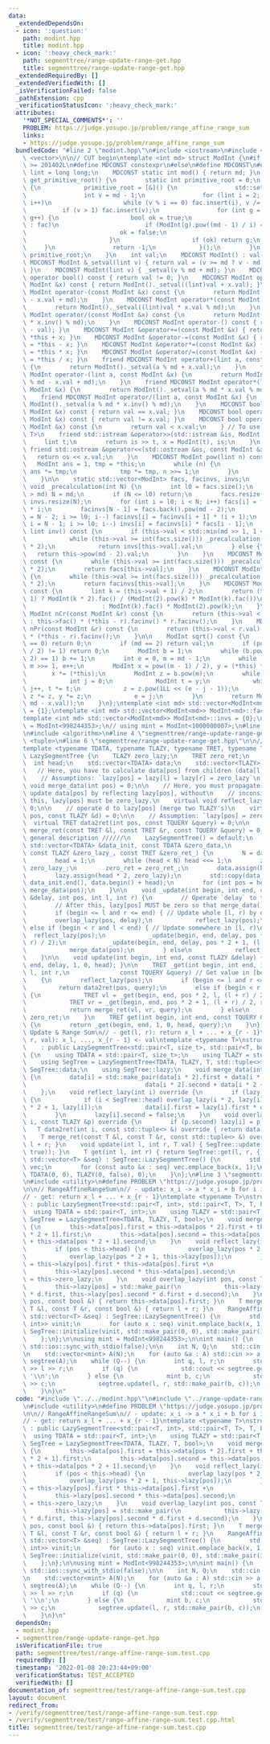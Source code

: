 ```yaml
---
data:
  _extendedDependsOn:
  - icon: ':question:'
    path: modint.hpp
    title: modint.hpp
  - icon: ':heavy_check_mark:'
    path: segmenttree/range-update-range-get.hpp
    title: segmenttree/range-update-range-get.hpp
  _extendedRequiredBy: []
  _extendedVerifiedWith: []
  _isVerificationFailed: false
  _pathExtension: cpp
  _verificationStatusIcon: ':heavy_check_mark:'
  attributes:
    '*NOT_SPECIAL_COMMENTS*': ''
    PROBLEM: https://judge.yosupo.jp/problem/range_affine_range_sum
    links:
    - https://judge.yosupo.jp/problem/range_affine_range_sum
  bundledCode: "#line 2 \"modint.hpp\"\n#include <iostream>\n#include <set>\n#include\
    \ <vector>\n\n// CUT begin\ntemplate <int md> struct ModInt {\n#if __cplusplus\
    \ >= 201402L\n#define MDCONST constexpr\n#else\n#define MDCONST\n#endif\n    using\
    \ lint = long long;\n    MDCONST static int mod() { return md; }\n    static int\
    \ get_primitive_root() {\n        static int primitive_root = 0;\n        if (!primitive_root)\
    \ {\n            primitive_root = [&]() {\n                std::set<int> fac;\n\
    \                int v = md - 1;\n                for (lint i = 2; i * i <= v;\
    \ i++)\n                    while (v % i == 0) fac.insert(i), v /= i;\n      \
    \          if (v > 1) fac.insert(v);\n                for (int g = 1; g < md;\
    \ g++) {\n                    bool ok = true;\n                    for (auto i\
    \ : fac)\n                        if (ModInt(g).pow((md - 1) / i) == 1) {\n  \
    \                          ok = false;\n                            break;\n \
    \                       }\n                    if (ok) return g;\n           \
    \     }\n                return -1;\n            }();\n        }\n        return\
    \ primitive_root;\n    }\n    int val;\n    MDCONST ModInt() : val(0) {}\n   \
    \ MDCONST ModInt &_setval(lint v) { return val = (v >= md ? v - md : v), *this;\
    \ }\n    MDCONST ModInt(lint v) { _setval(v % md + md); }\n    MDCONST explicit\
    \ operator bool() const { return val != 0; }\n    MDCONST ModInt operator+(const\
    \ ModInt &x) const { return ModInt()._setval((lint)val + x.val); }\n    MDCONST\
    \ ModInt operator-(const ModInt &x) const {\n        return ModInt()._setval((lint)val\
    \ - x.val + md);\n    }\n    MDCONST ModInt operator*(const ModInt &x) const {\n\
    \        return ModInt()._setval((lint)val * x.val % md);\n    }\n    MDCONST\
    \ ModInt operator/(const ModInt &x) const {\n        return ModInt()._setval((lint)val\
    \ * x.inv() % md);\n    }\n    MDCONST ModInt operator-() const { return ModInt()._setval(md\
    \ - val); }\n    MDCONST ModInt &operator+=(const ModInt &x) { return *this =\
    \ *this + x; }\n    MDCONST ModInt &operator-=(const ModInt &x) { return *this\
    \ = *this - x; }\n    MDCONST ModInt &operator*=(const ModInt &x) { return *this\
    \ = *this * x; }\n    MDCONST ModInt &operator/=(const ModInt &x) { return *this\
    \ = *this / x; }\n    friend MDCONST ModInt operator+(lint a, const ModInt &x)\
    \ {\n        return ModInt()._setval(a % md + x.val);\n    }\n    friend MDCONST\
    \ ModInt operator-(lint a, const ModInt &x) {\n        return ModInt()._setval(a\
    \ % md - x.val + md);\n    }\n    friend MDCONST ModInt operator*(lint a, const\
    \ ModInt &x) {\n        return ModInt()._setval(a % md * x.val % md);\n    }\n\
    \    friend MDCONST ModInt operator/(lint a, const ModInt &x) {\n        return\
    \ ModInt()._setval(a % md * x.inv() % md);\n    }\n    MDCONST bool operator==(const\
    \ ModInt &x) const { return val == x.val; }\n    MDCONST bool operator!=(const\
    \ ModInt &x) const { return val != x.val; }\n    MDCONST bool operator<(const\
    \ ModInt &x) const {\n        return val < x.val;\n    } // To use std::map<ModInt,\
    \ T>\n    friend std::istream &operator>>(std::istream &is, ModInt &x) {\n   \
    \     lint t;\n        return is >> t, x = ModInt(t), is;\n    }\n    MDCONST\
    \ friend std::ostream &operator<<(std::ostream &os, const ModInt &x) {\n     \
    \   return os << x.val;\n    }\n    MDCONST ModInt pow(lint n) const {\n     \
    \   ModInt ans = 1, tmp = *this;\n        while (n) {\n            if (n & 1)\
    \ ans *= tmp;\n            tmp *= tmp, n >>= 1;\n        }\n        return ans;\n\
    \    }\n\n    static std::vector<ModInt> facs, facinvs, invs;\n    MDCONST static\
    \ void _precalculation(int N) {\n        int l0 = facs.size();\n        if (N\
    \ > md) N = md;\n        if (N <= l0) return;\n        facs.resize(N), facinvs.resize(N),\
    \ invs.resize(N);\n        for (int i = l0; i < N; i++) facs[i] = facs[i - 1]\
    \ * i;\n        facinvs[N - 1] = facs.back().pow(md - 2);\n        for (int i\
    \ = N - 2; i >= l0; i--) facinvs[i] = facinvs[i + 1] * (i + 1);\n        for (int\
    \ i = N - 1; i >= l0; i--) invs[i] = facinvs[i] * facs[i - 1];\n    }\n    MDCONST\
    \ lint inv() const {\n        if (this->val < std::min(md >> 1, 1 << 21)) {\n\
    \            while (this->val >= int(facs.size())) _precalculation(facs.size()\
    \ * 2);\n            return invs[this->val].val;\n        } else {\n         \
    \   return this->pow(md - 2).val;\n        }\n    }\n    MDCONST ModInt fac()\
    \ const {\n        while (this->val >= int(facs.size())) _precalculation(facs.size()\
    \ * 2);\n        return facs[this->val];\n    }\n    MDCONST ModInt facinv() const\
    \ {\n        while (this->val >= int(facs.size())) _precalculation(facs.size()\
    \ * 2);\n        return facinvs[this->val];\n    }\n    MDCONST ModInt doublefac()\
    \ const {\n        lint k = (this->val + 1) / 2;\n        return (this->val &\
    \ 1) ? ModInt(k * 2).fac() / (ModInt(2).pow(k) * ModInt(k).fac())\n          \
    \                     : ModInt(k).fac() * ModInt(2).pow(k);\n    }\n    MDCONST\
    \ ModInt nCr(const ModInt &r) const {\n        return (this->val < r.val) ? 0\
    \ : this->fac() * (*this - r).facinv() * r.facinv();\n    }\n    MDCONST ModInt\
    \ nPr(const ModInt &r) const {\n        return (this->val < r.val) ? 0 : this->fac()\
    \ * (*this - r).facinv();\n    }\n\n    ModInt sqrt() const {\n        if (val\
    \ == 0) return 0;\n        if (md == 2) return val;\n        if (pow((md - 1)\
    \ / 2) != 1) return 0;\n        ModInt b = 1;\n        while (b.pow((md - 1) /\
    \ 2) == 1) b += 1;\n        int e = 0, m = md - 1;\n        while (m % 2 == 0)\
    \ m >>= 1, e++;\n        ModInt x = pow((m - 1) / 2), y = (*this) * x * x;\n \
    \       x *= (*this);\n        ModInt z = b.pow(m);\n        while (y != 1) {\n\
    \            int j = 0;\n            ModInt t = y;\n            while (t != 1)\
    \ j++, t *= t;\n            z = z.pow(1LL << (e - j - 1));\n            x *= z,\
    \ z *= z, y *= z;\n            e = j;\n        }\n        return ModInt(std::min(x.val,\
    \ md - x.val));\n    }\n};\ntemplate <int md> std::vector<ModInt<md>> ModInt<md>::facs\
    \ = {1};\ntemplate <int md> std::vector<ModInt<md>> ModInt<md>::facinvs = {1};\n\
    template <int md> std::vector<ModInt<md>> ModInt<md>::invs = {0};\n// using mint\
    \ = ModInt<998244353>;\n// using mint = ModInt<1000000007>;\n#line 2 \"segmenttree/range-update-range-get.hpp\"\
    \n#include <algorithm>\n#line 4 \"segmenttree/range-update-range-get.hpp\"\n#include\
    \ <tuple>\n#line 6 \"segmenttree/range-update-range-get.hpp\"\n\n// CUT begin\n\
    template <typename TDATA, typename TLAZY, typename TRET, typename TQUERY> struct\
    \ LazySegmentTree {\n    TLAZY zero_lazy;\n    TRET zero_ret;\n    int N;\n  \
    \  int head;\n    std::vector<TDATA> data;\n    std::vector<TLAZY> lazy;\n\n \
    \   // Here, you have to calculate data[pos] from children (data[l], data[r]),\n\
    \    // Assumptions: `lazy[pos] = lazy[l] = lazy[r] = zero_lazy`\n    virtual\
    \ void merge_data(int pos) = 0;\n\n    // Here, you must propagate lazy[pos] and\
    \ update data[pos] by reflecting lazy[pos], without\n    // inconsistency After\
    \ this, lazy[pos] must be zero_lazy.\n    virtual void reflect_lazy(int pos) =\
    \ 0;\n\n    // operate d to lazy[pos] (merge two TLAZY's)\n    virtual void overlap_lazy(int\
    \ pos, const TLAZY &d) = 0;\n\n    // Assumption: `lazy[pos] = zero_lazy`\n  \
    \  virtual TRET data2ret(int pos, const TQUERY &query) = 0;\n\n    virtual TRET\
    \ merge_ret(const TRET &l, const TRET &r, const TQUERY &query) = 0;\n\n    //////\
    \ general description //////\n    LazySegmentTree() = default;\n    void initialize(const\
    \ std::vector<TDATA> &data_init, const TDATA &zero_data,\n                   \
    \ const TLAZY &zero_lazy_, const TRET &zero_ret_) {\n        N = data_init.size();\n\
    \        head = 1;\n        while (head < N) head <<= 1;\n        zero_lazy =\
    \ zero_lazy_;\n        zero_ret = zero_ret_;\n        data.assign(head * 2, zero_data);\n\
    \        lazy.assign(head * 2, zero_lazy);\n        std::copy(data_init.begin(),\
    \ data_init.end(), data.begin() + head);\n        for (int pos = head; --pos;)\
    \ merge_data(pos);\n    }\n\n    void _update(int begin, int end, const TLAZY\
    \ &delay, int pos, int l, int r) {\n        // Operate `delay` to the node pos\n\
    \        // After this, lazy[pos] MUST be zero so that merge_data() works correctly\n\
    \        if (begin <= l and r <= end) { // Update whole [l, r) by delay\n    \
    \        overlap_lazy(pos, delay);\n            reflect_lazy(pos);\n        }\
    \ else if (begin < r and l < end) { // Update somewhere in [l, r)\n          \
    \  reflect_lazy(pos);\n            _update(begin, end, delay, pos * 2, l, (l +\
    \ r) / 2);\n            _update(begin, end, delay, pos * 2 + 1, (l + r) / 2, r);\n\
    \            merge_data(pos);\n        } else\n            reflect_lazy(pos);\n\
    \    }\n\n    void update(int begin, int end, const TLAZY &delay) { _update(begin,\
    \ end, delay, 1, 0, head); }\n\n    TRET _get(int begin, int end, int pos, int\
    \ l, int r,\n              const TQUERY &query) // Get value in [begin, end)\n\
    \    {\n        reflect_lazy(pos);\n        if (begin <= l and r <= end)\n   \
    \         return data2ret(pos, query);\n        else if (begin < r and l < end)\
    \ {\n            TRET vl = _get(begin, end, pos * 2, l, (l + r) / 2, query);\n\
    \            TRET vr = _get(begin, end, pos * 2 + 1, (l + r) / 2, r, query);\n\
    \            return merge_ret(vl, vr, query);\n        } else\n            return\
    \ zero_ret;\n    }\n    TRET get(int begin, int end, const TQUERY &query = NULL)\
    \ {\n        return _get(begin, end, 1, 0, head, query);\n    }\n};\n\n// Range\
    \ Update & Range Sum\n// - get(l, r): return x_l + ... + x_{r - 1}\n// - update(l,\
    \ r, val): x_l, ..., x_{r - 1} <- val\ntemplate <typename T>\nstruct RangeUpdateRangeSum\n\
    \    : public LazySegmentTree<std::pair<T, size_t>, std::pair<T, bool>, T, std::tuple<>>\
    \ {\n    using TDATA = std::pair<T, size_t>;\n    using TLAZY = std::pair<T, bool>;\n\
    \    using SegTree = LazySegmentTree<TDATA, TLAZY, T, std::tuple<>>;\n    using\
    \ SegTree::data;\n    using SegTree::lazy;\n    void merge_data(int i) override\
    \ {\n        data[i] = std::make_pair(data[i * 2].first + data[i * 2 + 1].first,\n\
    \                                 data[i * 2].second + data[i * 2 + 1].second);\n\
    \    };\n    void reflect_lazy(int i) override {\n        if (lazy[i].second)\
    \ {\n            if (i < SegTree::head) overlap_lazy(i * 2, lazy[i]), overlap_lazy(i\
    \ * 2 + 1, lazy[i]);\n            data[i].first = lazy[i].first * data[i].second;\n\
    \        }\n        lazy[i].second = false;\n    }\n    void overlap_lazy(int\
    \ i, const TLAZY &p) override {\n        if (p.second) lazy[i] = p;\n    }\n \
    \   T data2ret(int i, const std::tuple<> &) override { return data[i].first; }\n\
    \    T merge_ret(const T &l, const T &r, const std::tuple<> &) override { return\
    \ l + r; }\n    void update(int l, int r, T val) { SegTree::update(l, r, TLAZY(val,\
    \ true)); }\n    T get(int l, int r) { return SegTree::get(l, r, {}); }\n    RangeUpdateRangeSum(const\
    \ std::vector<T> &seq) : SegTree::LazySegmentTree() {\n        std::vector<TDATA>\
    \ vec;\n        for (const auto &x : seq) vec.emplace_back(x, 1);\n        SegTree::initialize(vec,\
    \ TDATA(0, 0), TLAZY(0, false), 0);\n    }\n};\n#line 3 \"segmenttree/test/range-affine-range-sum.test.cpp\"\
    \n#include <utility>\n#define PROBLEM \"https://judge.yosupo.jp/problem/range_affine_range_sum\"\
    \n\n// RangeAffineRangeSum\n// - update: x_i -> a * x_i + b for i in [l, r)\n\
    // - get: return x_l + ... + x_{r - 1}\ntemplate <typename T>\nstruct RangeAffineRangeSum\
    \ : public LazySegmentTree<std::pair<T, int>, std::pair<T, T>, T, bool> {\n  \
    \  using TDATA = std::pair<T, int>;\n    using TLAZY = std::pair<T, T>;\n    using\
    \ SegTree = LazySegmentTree<TDATA, TLAZY, T, bool>;\n    void merge_data(int pos)\
    \ {\n        this->data[pos].first = this->data[pos * 2].first + this->data[pos\
    \ * 2 + 1].first;\n        this->data[pos].second = this->data[pos * 2].second\
    \ + this->data[pos * 2 + 1].second;\n    }\n    void reflect_lazy(int pos) {\n\
    \        if (pos < this->head) {\n            overlap_lazy(pos * 2, this->lazy[pos]);\n\
    \            overlap_lazy(pos * 2 + 1, this->lazy[pos]);\n        }\n        this->data[pos].first\
    \ = this->lazy[pos].first * this->data[pos].first +\n                        \
    \        this->lazy[pos].second * this->data[pos].second;\n        this->lazy[pos]\
    \ = this->zero_lazy;\n    }\n    void overlap_lazy(int pos, const TLAZY &d) {\n\
    \        this->lazy[pos] = std::make_pair(\n            this->lazy[pos].first\
    \ * d.first, this->lazy[pos].second * d.first + d.second);\n    }\n    T data2ret(int\
    \ pos, const bool &) { return this->data[pos].first; }\n    T merge_ret(const\
    \ T &l, const T &r, const bool &) { return l + r; }\n    RangeAffineRangeSum(const\
    \ std::vector<T> &seq) : SegTree::LazySegmentTree() {\n        std::vector<std::pair<T,\
    \ int>> vinit;\n        for (auto x : seq) vinit.emplace_back(x, 1);\n       \
    \ SegTree::initialize(vinit, std::make_pair(0, 0), std::make_pair(1, 0), T(0));\n\
    \    };\n};\n\nusing mint = ModInt<998244353>;\n\nint main() {\n    std::cin.tie(nullptr),\
    \ std::ios::sync_with_stdio(false);\n\n    int N, Q;\n    std::cin >> N >> Q;\n\
    \n    std::vector<mint> A(N);\n    for (auto &a : A) std::cin >> a;\n    RangeAffineRangeSum<mint>\
    \ segtree(A);\n    while (Q--) {\n        int q, l, r;\n        std::cin >> q\
    \ >> l >> r;\n        if (q) {\n            std::cout << segtree.get(l, r) <<\
    \ '\\n';\n        } else {\n            mint b, c;\n            std::cin >> b\
    \ >> c;\n            segtree.update(l, r, std::make_pair(b, c));\n        }\n\
    \    }\n}\n"
  code: "#include \"../../modint.hpp\"\n#include \"../range-update-range-get.hpp\"\
    \n#include <utility>\n#define PROBLEM \"https://judge.yosupo.jp/problem/range_affine_range_sum\"\
    \n\n// RangeAffineRangeSum\n// - update: x_i -> a * x_i + b for i in [l, r)\n\
    // - get: return x_l + ... + x_{r - 1}\ntemplate <typename T>\nstruct RangeAffineRangeSum\
    \ : public LazySegmentTree<std::pair<T, int>, std::pair<T, T>, T, bool> {\n  \
    \  using TDATA = std::pair<T, int>;\n    using TLAZY = std::pair<T, T>;\n    using\
    \ SegTree = LazySegmentTree<TDATA, TLAZY, T, bool>;\n    void merge_data(int pos)\
    \ {\n        this->data[pos].first = this->data[pos * 2].first + this->data[pos\
    \ * 2 + 1].first;\n        this->data[pos].second = this->data[pos * 2].second\
    \ + this->data[pos * 2 + 1].second;\n    }\n    void reflect_lazy(int pos) {\n\
    \        if (pos < this->head) {\n            overlap_lazy(pos * 2, this->lazy[pos]);\n\
    \            overlap_lazy(pos * 2 + 1, this->lazy[pos]);\n        }\n        this->data[pos].first\
    \ = this->lazy[pos].first * this->data[pos].first +\n                        \
    \        this->lazy[pos].second * this->data[pos].second;\n        this->lazy[pos]\
    \ = this->zero_lazy;\n    }\n    void overlap_lazy(int pos, const TLAZY &d) {\n\
    \        this->lazy[pos] = std::make_pair(\n            this->lazy[pos].first\
    \ * d.first, this->lazy[pos].second * d.first + d.second);\n    }\n    T data2ret(int\
    \ pos, const bool &) { return this->data[pos].first; }\n    T merge_ret(const\
    \ T &l, const T &r, const bool &) { return l + r; }\n    RangeAffineRangeSum(const\
    \ std::vector<T> &seq) : SegTree::LazySegmentTree() {\n        std::vector<std::pair<T,\
    \ int>> vinit;\n        for (auto x : seq) vinit.emplace_back(x, 1);\n       \
    \ SegTree::initialize(vinit, std::make_pair(0, 0), std::make_pair(1, 0), T(0));\n\
    \    };\n};\n\nusing mint = ModInt<998244353>;\n\nint main() {\n    std::cin.tie(nullptr),\
    \ std::ios::sync_with_stdio(false);\n\n    int N, Q;\n    std::cin >> N >> Q;\n\
    \n    std::vector<mint> A(N);\n    for (auto &a : A) std::cin >> a;\n    RangeAffineRangeSum<mint>\
    \ segtree(A);\n    while (Q--) {\n        int q, l, r;\n        std::cin >> q\
    \ >> l >> r;\n        if (q) {\n            std::cout << segtree.get(l, r) <<\
    \ '\\n';\n        } else {\n            mint b, c;\n            std::cin >> b\
    \ >> c;\n            segtree.update(l, r, std::make_pair(b, c));\n        }\n\
    \    }\n}\n"
  dependsOn:
  - modint.hpp
  - segmenttree/range-update-range-get.hpp
  isVerificationFile: true
  path: segmenttree/test/range-affine-range-sum.test.cpp
  requiredBy: []
  timestamp: '2022-01-08 20:23:44+09:00'
  verificationStatus: TEST_ACCEPTED
  verifiedWith: []
documentation_of: segmenttree/test/range-affine-range-sum.test.cpp
layout: document
redirect_from:
- /verify/segmenttree/test/range-affine-range-sum.test.cpp
- /verify/segmenttree/test/range-affine-range-sum.test.cpp.html
title: segmenttree/test/range-affine-range-sum.test.cpp
---
```

